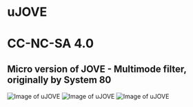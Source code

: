 # uJOVE
# CC-NC-SA 4.0
## Micro version of JOVE - Multimode filter, originally by System 80
![Image of uJOVE](https://github.com/Shayshez/uJOVE/blob/master/uJove_pr_s.png)
![Image of uJOVE](https://github.com/Shayshez/uJOVE/blob/master/uJOVE5T.png)
![Image of uJOVE](https://github.com/Shayshez/uJOVE/blob/master/uJOVE5B.png)
